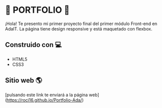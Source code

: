 # :purple_heart: PORTFOLIO :purple_heart:

¡Hola! Te presento mi primer proyecto final del primer módulo Front-end en AdaIT. La página tiene design responsive y está maquetado con flexbox.

## Construido con :computer:

- HTML5
- CSS3 

## Sitio web :earth_americas:

[pulsando este link te enviará a la página web] (https://roci16.github.io/Portfolio-Ada/)